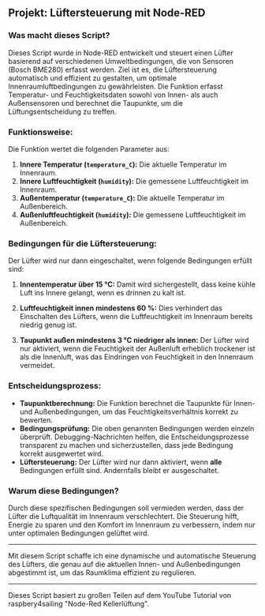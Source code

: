 ## Projekt: Lüftersteuerung mit Node-RED

### Was macht dieses Script?

Dieses Script wurde in Node-RED entwickelt und steuert einen Lüfter basierend auf verschiedenen Umweltbedingungen, die von Sensoren (Bosch BME280) erfasst werden. Ziel ist es, die Lüftersteuerung automatisch und effizient zu gestalten, um optimale Innenraumluftbedingungen zu gewährleisten. Die Funktion erfasst Temperatur- und Feuchtigkeitsdaten sowohl von Innen- als auch Außensensoren und berechnet die Taupunkte, um die Lüftungsentscheidung zu treffen.

### Funktionsweise:

Die Funktion wertet die folgenden Parameter aus:

1. **Innere Temperatur (`temperature_C`):** Die aktuelle Temperatur im Innenraum.
2. **Innere Luftfeuchtigkeit (`humidity`):** Die gemessene Luftfeuchtigkeit im Innenraum.
3. **Außentemperatur (`temperature_C`):** Die aktuelle Temperatur im Außenbereich.
4. **Außenluftfeuchtigkeit (`humidity`):** Die gemessene Luftfeuchtigkeit im Außenbereich.

### Bedingungen für die Lüftersteuerung:

Der Lüfter wird nur dann eingeschaltet, wenn folgende Bedingungen erfüllt sind:

1. **Innentemperatur über 15 °C:** Damit wird sichergestellt, dass keine kühle Luft ins Innere gelangt, wenn es drinnen zu kalt ist.
   
2. **Luftfeuchtigkeit innen mindestens 60 %:** Dies verhindert das Einschalten des Lüfters, wenn die Luftfeuchtigkeit im Innenraum bereits niedrig genug ist.

3. **Taupunkt außen mindestens 3 °C niedriger als innen:** Der Lüfter wird nur aktiviert, wenn die Feuchtigkeit der Außenluft erheblich trockener ist als die Innenluft, was das Eindringen von Feuchtigkeit in den Innenraum vermeidet.

### Entscheidungsprozess:

- **Taupunktberechnung:** Die Funktion berechnet die Taupunkte für Innen- und Außenbedingungen, um das Feuchtigkeitsverhältnis korrekt zu bewerten.
- **Bedingungsprüfung:** Die oben genannten Bedingungen werden einzeln überprüft. Debugging-Nachrichten helfen, die Entscheidungsprozesse transparent zu machen und sicherzustellen, dass jede Bedingung korrekt ausgewertet wird.
- **Lüftersteuerung:** Der Lüfter wird nur dann aktiviert, wenn **alle** Bedingungen erfüllt sind. Andernfalls bleibt er ausgeschaltet.

### Warum diese Bedingungen?

Durch diese spezifischen Bedingungen soll vermieden werden, dass der Lüfter die Luftqualität im Innenraum verschlechtert. Die Steuerung hilft, Energie zu sparen und den Komfort im Innenraum zu verbessern, indem nur unter optimalen Bedingungen gelüftet wird.

---

Mit diesem Script schaffe ich eine dynamische und automatische Steuerung des Lüfters, die genau auf die aktuellen Innen- und Außenbedingungen abgestimmt ist, um das Raumklima effizient zu regulieren.

---

Dieses Script basiert zu großen Teilen auf dem YouTube Tutorial von
raspbery4sailing "Node-Red Kellerlüftung".
